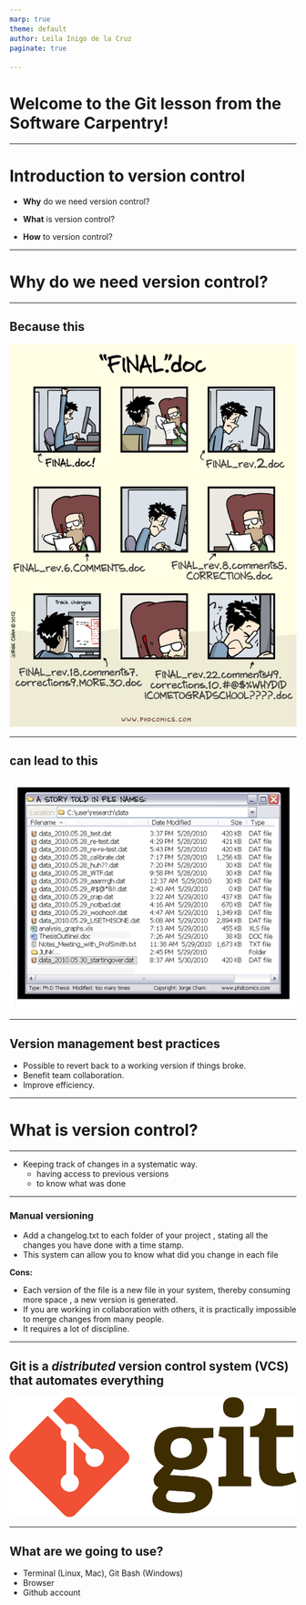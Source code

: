 ```yaml
---
marp: true
theme: default
author: Leila Inigo de la Cruz
paginate: true

---
```


# Welcome to the Git lesson from the Software Carpentry! 

---

# Introduction to version control 

- **Why** do we need version control?

- **What** is version control?

- **How** to version control? 

--- 

# **Why** do we need version control?

---

## Because this 
![height:15cm width:12cm](img/phd_final_doc.png) 

---

## can lead to this

![](img/phd_story_told_infilenames.gif)

--- 

## Version management best practices   

- Possible to revert back to a working version if things broke.
- Benefit team collaboration.
- Improve efficiency.

---

# **What** is version control?
---


- Keeping track of changes in a systematic way.
    - having access to previous versions 
    - to know what was done 


---

### Manual versioning

- Add a changelog.txt to each folder of your project , stating all the changes you have done with a time stamp.
- This system can allow you to know what did you change in each file

**Cons:**

- Each version of the file is a new file in your system, thereby consuming more space , a new version is generated. 
- If you are working in collaboration with others, it is practically impossible to merge changes from many people.  
- It requires a lot of discipline. 

---

## Git is a *distributed* version control system (VCS) that automates everything

![](img/Git-Logo.png)

---

## What are we going to use?

- Terminal (Linux, Mac), Git Bash (Windows)
- Browser 
- Github account 
